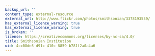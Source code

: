 ```yaml
---
backup_url: ''
content_type: external-resource
external_url: http://www.flickr.com/photos/smithsonian/3378193539/
has_external_licence_warning: true
has_external_license_warning: true
is_broken: ''
license: https://creativecommons.org/licenses/by-nc-sa/4.0/
title: Smithsonian Institution
uid: 4cc08de3-d91c-410c-8859-b781f2a0a4a6
---
```

